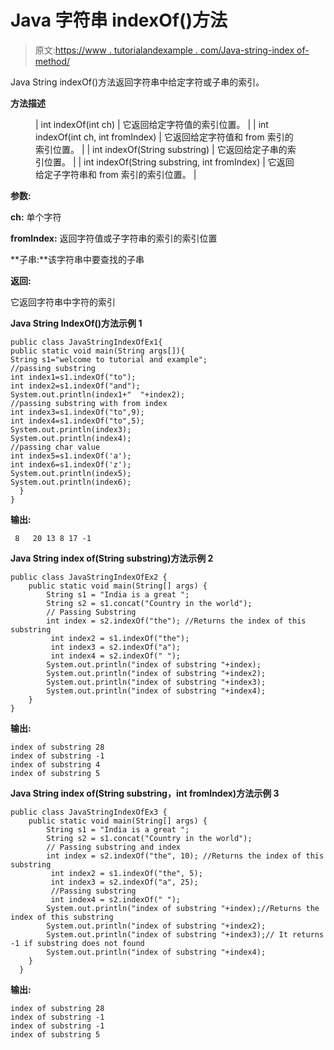 # Java 字符串 indexOf()方法

> 原文:[https://www . tutorialandexample . com/Java-string-index of-method/](https://www.tutorialandexample.com/java-string-indexof-method/)

Java String indexOf()方法返回字符串中给定字符或子串的索引。

**方法描述**

<figure class="wp-block-table">

| int indexOf(int ch) | 它返回给定字符值的索引位置。 |
| int indexOf(int ch, int fromIndex) | 它返回给定字符值和 from 索引的索引位置。 |
| int indexOf(String substring) | 它返回给定子串的索引位置。 |
| int indexOf(String substring, int fromIndex) | 它返回给定子字符串和 from 索引的索引位置。 |

</figure>

**参数:**

**ch:** 单个字符

**fromIndex:** 返回字符值或子字符串的索引的索引位置

**子串:**该字符串中要查找的子串

**返回:**

它返回字符串中字符的索引

**Java String IndexOf()方法示例 1**

```
public class JavaStringIndexOfEx1{ 
public static void main(String args[]){ 
String s1="welcome to tutorial and example"; 
//passing substring 
int index1=s1.indexOf("to"); 
int index2=s1.indexOf("and"); 
System.out.println(index1+"  "+index2);
//passing substring with from index 
int index3=s1.indexOf("to",9);
int index4=s1.indexOf("to",5);
System.out.println(index3);
System.out.println(index4);
//passing char value 
int index5=s1.indexOf('a'); 
int index6=s1.indexOf('z'); 
System.out.println(index5); 
System.out.println(index6); 
  }
}
```

**输出:**

```
 8   20 13 8 17 -1
```

**Java String index of(String substring)方法示例 2**

```
public class JavaStringIndexOfEx2 { 
    public static void main(String[] args) { 
        String s1 = "India is a great ";
        String s2 = s1.concat("Country in the world");
        // Passing Substring   
        int index = s2.indexOf("the"); //Returns the index of this substring 
         int index2 = s1.indexOf("the");
         int index3 = s2.indexOf("a");
         int index4 = s2.indexOf(" ");
        System.out.println("index of substring "+index);
        System.out.println("index of substring "+index2);
        System.out.println("index of substring "+index3);
        System.out.println("index of substring "+index4);
    } 
}
```

**输出:**

```
index of substring 28
index of substring -1
index of substring 4
index of substring 5
```

**Java String index of(String substring，int fromIndex)方法示例 3**

```
public class JavaStringIndexOfEx3 { 
    public static void main(String[] args) { 
        String s1 = "India is a great ";
        String s2 = s1.concat("Country in the world");
        // Passing substring and index    
        int index = s2.indexOf("the", 10); //Returns the index of this substring 
         int index2 = s1.indexOf("the", 5);
         int index3 = s2.indexOf("a", 25);
         //Passing substring
         int index4 = s2.indexOf(" ");
        System.out.println("index of substring "+index);//Returns the index of this substring 
        System.out.println("index of substring "+index2);
        System.out.println("index of substring "+index3);// It returns -1 if substring does not found 
        System.out.println("index of substring "+index4);
    } 
  }
```

**输出:**

```
index of substring 28
index of substring -1
index of substring -1
index of substring 5
```